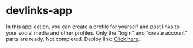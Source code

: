 # devlinks-app
In this application, you can create a profile for yourself and post links to your social media and other profiles. Only the "login" and "create account" parts are ready. Not completed.
Deploy link: [Click here](https://link-sharing-app.netlify.app/login(mainpage).html).

